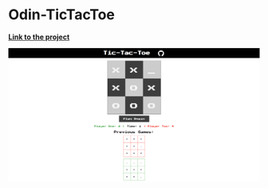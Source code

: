 # Odin-TicTacToe

[**Link to the project**](http://stupidblogs.me/OdinTTT/)

![Odin-TicTacToe](https://github.com/Yug34/Odin-TicTacToe/blob/master/odin-tictactoe.png)
